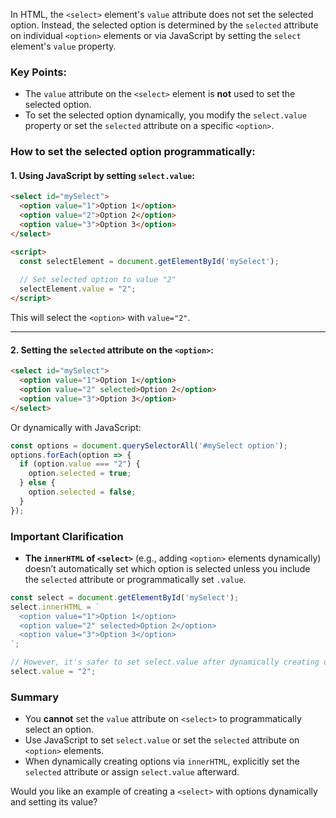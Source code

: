 In HTML, the `<select>` element's `value` attribute does not set the selected option. Instead, the selected option is determined by the `selected` attribute on individual `<option>` elements or via JavaScript by setting the `select` element's `value` property.

### Key Points:

- The `value` attribute on the `<select>` element is **not** used to set the selected option.
- To set the selected option dynamically, you modify the `select.value` property or set the `selected` attribute on a specific `<option>`.

### How to set the selected option programmatically:

#### 1. Using JavaScript by setting `select.value`:

```html
<select id="mySelect">
  <option value="1">Option 1</option>
  <option value="2">Option 2</option>
  <option value="3">Option 3</option>
</select>

<script>
  const selectElement = document.getElementById('mySelect');
  
  // Set selected option to value "2"
  selectElement.value = "2"; 
</script>
```

This will select the `<option>` with `value="2"`.

---

#### 2. Setting the `selected` attribute on the `<option>`:

```html
<select id="mySelect">
  <option value="1">Option 1</option>
  <option value="2" selected>Option 2</option>
  <option value="3">Option 3</option>
</select>
```

Or dynamically with JavaScript:

```javascript
const options = document.querySelectorAll('#mySelect option');
options.forEach(option => {
  if (option.value === "2") {
    option.selected = true;
  } else {
    option.selected = false;
  }
});
```

### Important Clarification

- **The `innerHTML` of `<select>`** (e.g., adding `<option>` elements dynamically) doesn’t automatically set which option is selected unless you include the `selected` attribute or programmatically set `.value`.

```javascript
const select = document.getElementById('mySelect');
select.innerHTML = `
  <option value="1">Option 1</option>
  <option value="2" selected>Option 2</option>
  <option value="3">Option 3</option>
`;

// However, it's safer to set select.value after dynamically creating options
select.value = "2";
```

### Summary

- You **cannot** set the `value` attribute on `<select>` to programmatically select an option.
- Use JavaScript to set `select.value` or set the `selected` attribute on `<option>` elements.
- When dynamically creating options via `innerHTML`, explicitly set the `selected` attribute or assign `select.value` afterward.

Would you like an example of creating a `<select>` with options dynamically and setting its value?